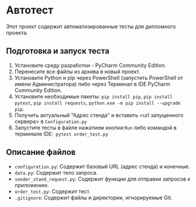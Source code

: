 # Автотест

Этот проект содержит автоматизированные тесты для дипломного проекта.

## Подготовка и запуск теста

1. Установите среду разработки - PyCharm Community Edition.
2. Перенесите все файлы из архива в новый проект.
3. Установите Python и pip через PowerShell (запустить PowerShell от имени Администратора) либо через Терминал в IDE
   PyCharm Community Edition.
4. Установите необходимые пакеты:
   `pip install pip`,
   `pip install pytest`,
   `pip install requests`,
   `python.exe -m pip install --upgrade pip`.
5. Получить актуальный "Адрес стенда" и вставить <url запущенного сервера> в `Configuration.py`
6. Запустите тесты в файле нажатием кнопки:`Run`
   либо командой в терминале IDE:` pytest order_test.py`

## Описание файлов

- `configuration.py`: Содержит базовый URL (адрес стенда) и конечные.
- `data.py`: Содержит тело запроса.
- `sender_stand_request.py`: Содержит функции для отправки запросов к приложению.
- `order_test.py`: Содержит тест.
- `.gitignore`: Содержит файлы и директории, игнорируемые Git.
